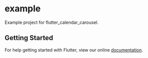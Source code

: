 # example

Example project for flutter_calendar_carousel.

## Getting Started

For help getting started with Flutter, view our online
[documentation](https://flutter.io/).
